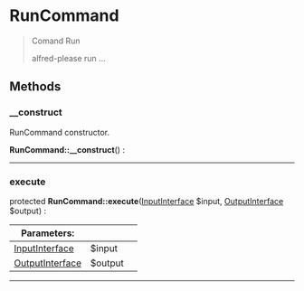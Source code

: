 
                                                                                                                                            
    
# RunCommand


> Comand Run
>
> alfred-please run ...








## Methods

### __construct
RunCommand constructor.


**RunCommand::__construct**() : 



---


### execute



protected **RunCommand::execute**([InputInterface](../../../../../InputInterface.md) $input, [OutputInterface](../../../../../OutputInterface.md) $output) : 


|Parameters: | | |
| --- | --- | --- |
|[InputInterface](../../../../../InputInterface.md) |$input |  |
|[OutputInterface](../../../../../OutputInterface.md) |$output |  |

---


                                                                                                                                                                                                                                                                                                                                                                                                            
    
                                                                                                                                                                                                                                                                             
                